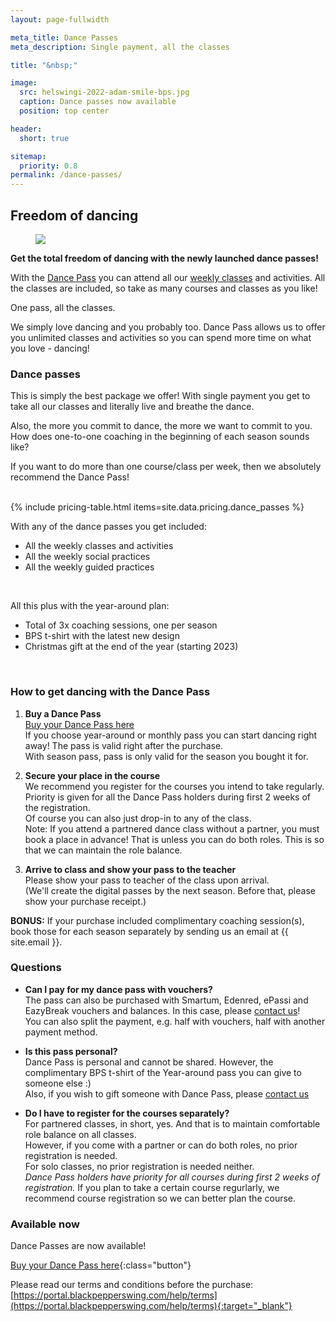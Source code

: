 ```yaml
---
layout: page-fullwidth

meta_title: Dance Passes
meta_description: Single payment, all the classes

title: "&nbsp;"

image:
  src: helswingi-2022-adam-smile-bps.jpg
  caption: Dance passes now available
  position: top center

header:
  short: true

sitemap:
  priority: 0.8
permalink: /dance-passes/
---
```


[1]: #dance-passes

<section class="medium-12 medium-centered columns width-reader" markdown="1">

## Freedom of dancing


<figure class="article-media small-right">
<div class="frame square cover shadow-pop">
<img src="{{ 'teemu-olga-alppitalo-floorwarming.jpg' | imgurl,size:'medium' }}" />
</div>
</figure>

**Get the total freedom of dancing with the newly launched dance passes!**

With the [Dance Pass][1] you can attend all our [weekly classes](/courses) and activities. All the classes are included, so take as many courses and classes as you like!

One pass, all the classes.

We simply love dancing and you probably too. Dance Pass allows us to offer you unlimited classes and activities so you can spend more time on what you love - dancing!


### Dance passes

This is simply the best package we offer! With single payment you get to take all our classes and literally live and breathe the dance.

Also, the more you commit to dance, the more we want to commit to you. How does one-to-one coaching in the beginning of each season sounds like?

If you want to do more than one course/class per week, then we absolutely recommend the Dance Pass!

</section>

<section class="medium-12 medium-centered columns"></section>

<section class="medium-12 medium-centered columns">
  <br />
  {% include pricing-table.html items=site.data.pricing.dance_passes %}
</section>

<section class="text-center">
  <p>With any of the dance passes you get included:</p>
  <ul class="list-checkmarks list-center list-fit-content">
    <li>All the weekly classes and activities</li>
    <li>All the weekly social practices</li>
    <li>All the weekly guided practices</li>
  </ul>
  <br />
  <p>All this plus with the year-around plan:</p>
  <ul class="list-checkmarks list-center list-fit-content">
    <li>Total of 3x coaching sessions, one per season</li>
    <li>BPS t-shirt with the latest new design</li>
    <li>Christmas gift at the end of the year (starting 2023)</li>
  </ul>
  <br />
</section>

<section class="medium-12 medium-centered columns width-reader" markdown="1">

### How to get dancing with the Dance Pass

1. **Buy a Dance Pass**  
  [Buy your Dance Pass here][1]  
  If you choose year-around or monthly pass you can start dancing right away! The pass is valid right after the purchase.  
  With season pass, pass is only valid for the season you bought it for.

2. **Secure your place in the course**  
  We recommend you register for the courses you intend to take regularly. Priority is given for all the Dance Pass holders during first 2 weeks of the registration.  
  Of course you can also just drop-in to any of the class.  
  Note: If you attend a partnered dance class without a partner, you must book a place in advance! That is unless you can do both roles. This is so that we can maintain the role balance.

3. **Arrive to class and show your pass to the teacher**  
  Please show your pass to teacher of the class upon arrival.  
  (We'll create the digital passes by the next season. Before that, please show your purchase receipt.)

**BONUS:** If your purchase included complimentary coaching session(s), book those for each season separately by sending us an email at {{ site.email }}.


### Questions

* **Can I pay for my dance pass with vouchers?**  
  The pass can also be purchased with Smartum, Edenred, ePassi and EazyBreak vouchers and balances. In this case, please [contact us](/contact)!  
  You can also split the payment, e.g. half with vouchers, half with another payment method.

* **Is this pass personal?**  
  Dance Pass is personal and cannot be shared. However, the complimentary BPS t-shirt of the Year-around pass you can give to someone else :)  
  Also, if you wish to gift someone with Dance Pass, please [contact us](/contact)

* **Do I have to register for the courses separately?**  
  For partnered classes, in short, yes. And that is to maintain comfortable role balance on all classes.  
  However, if you come with a partner or can do both roles, no prior registration is needed.  
  For solo classes, no prior registration is needed neither.  
  _Dance Pass holders have priority for all courses during first 2 weeks of registration._ If you plan to take a certain course regurlarly, we recommend course registration so we can better plan the course.


### Available now

Dance Passes are now available!

[Buy your Dance Pass here][1]{:class="button"}

Please read our terms and conditions before the purchase:  
[https://portal.blackpepperswing.com/help/terms](https://portal.blackpepperswing.com/help/terms){:target="_blank"}

</section>
